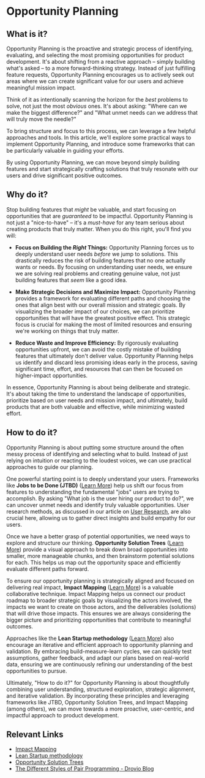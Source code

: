 # Opportunity Planning

## What is it?

Opportunity Planning is the proactive and strategic process of identifying, evaluating, and selecting the most promising opportunities for product development.  It's about shifting from a reactive approach – simply building what's asked – to a more forward-thinking strategy.  Instead of just fulfilling feature requests, Opportunity Planning encourages us to actively seek out areas where we can create significant value for our users and achieve meaningful mission impact.

Think of it as intentionally scanning the horizon for the *best* problems to solve, not just the most *obvious* ones.  It's about asking: "Where can we make the biggest difference?" and "What unmet needs can we address that will truly move the needle?"

To bring structure and focus to this process, we can leverage a few helpful approaches and tools.  In this article, we'll explore some practical ways to implement Opportunity Planning, and introduce some frameworks that can be particularly valuable in guiding your efforts.

By using Opportunity Planning, we can move beyond simply building features and start strategically crafting solutions that truly resonate with our users and drive significant positive outcomes.

## Why do it?

Stop building features that *might* be valuable, and start focusing on opportunities that are *guaranteed* to be impactful.  Opportunity Planning is not just a "nice-to-have" – it's a *must-have* for any team serious about creating products that truly matter.  When you do this right, you'll find you will:

*   **Focus on Building the *Right* Things:**  Opportunity Planning forces us to deeply understand user needs *before* we jump to solutions. This drastically reduces the risk of building features that no one actually wants or needs.  By focusing on understanding user needs, we ensure we are solving real problems and creating genuine value, not just building features that *seem* like a good idea.

*   **Make Strategic Decisions and Maximize Impact:**  Opportunity Planning provides a framework for evaluating different paths and choosing the ones that align best with our overall mission and strategic goals.  By visualizing the broader impact of our choices, we can prioritize opportunities that will have the greatest positive effect. This strategic focus is crucial for making the most of limited resources and ensuring we're working on things that truly matter.

*   **Reduce Waste and Improve Efficiency:**  By rigorously evaluating opportunities upfront, we can avoid the costly mistake of building features that ultimately don't deliver value. Opportunity Planning helps us identify and discard less promising ideas early in the process, saving significant time, effort, and resources that can then be focused on higher-impact opportunities.

In essence, Opportunity Planning is about being deliberate and strategic. It's about taking the time to understand the landscape of opportunities, prioritize based on user needs and mission impact, and ultimately, build products that are both valuable and effective, while minimizing wasted effort.

## How to do it?

Opportunity Planning is about putting some structure around the often messy process of identifying and selecting what to build.  Instead of just relying on intuition or reacting to the loudest voices, we can use practical approaches to guide our planning.

One powerful starting point is to deeply understand your users. Frameworks like **Jobs to be Done (JTBD)** ([Learn More](https://strategyn.com/jobs-to-be-done/)) help us shift our focus from features to understanding the fundamental "jobs" users are trying to accomplish.  By asking "What job is the user hiring our product to do?", we can uncover unmet needs and identify truly valuable opportunities.  User research methods, as discussed in our article on [User Research](https://delivery-playbooks.rise8.us/content/practices/user-research/), are also crucial here, allowing us to gather direct insights and build empathy for our users.

Once we have a better grasp of potential opportunities, we need ways to explore and structure our thinking.  **Opportunity Solution Trees** ([Learn More](https://www.producttalk.org/opportunity-solution-fit/)) provide a visual approach to break down broad opportunities into smaller, more manageable chunks, and then brainstorm potential solutions for each. This helps us map out the opportunity space and efficiently evaluate different paths forward.

To ensure our opportunity planning is strategically aligned and focused on delivering real impact, **Impact Mapping** ([Learn More](https://delivery-playbooks.rise8.us/content/plays/product/impact-mapping/)) is a valuable collaborative technique.  Impact Mapping helps us connect our product roadmap to broader strategic goals by visualizing the actors involved, the impacts we want to create on those actors, and the deliverables (solutions) that will drive those impacts.  This ensures we are always considering the bigger picture and prioritizing opportunities that contribute to meaningful outcomes.

Approaches like the **Lean Startup methodology** ([Learn More](https://theleanstartup.com/)) also encourage an iterative and efficient approach to opportunity planning and validation. By embracing build-measure-learn cycles, we can quickly test assumptions, gather feedback, and adapt our plans based on real-world data, ensuring we are continuously refining our understanding of the best opportunities to pursue.

Ultimately, "How to do it?" for Opportunity Planning is about thoughtfully combining user understanding, structured exploration, strategic alignment, and iterative validation. By incorporating these principles and leveraging frameworks like JTBD, Opportunity Solution Trees, and Impact Mapping (among others), we can move towards a more proactive, user-centric, and impactful approach to product development.

## Relevant Links

* [Impact Mapping](https://delivery-playbooks.rise8.us/content/plays/product/impact-mapping/)
* [Lean Startup methodology](https://theleanstartup.com/)
* [Opportunity Solution Trees](https://www.producttalk.org/opportunity-solution-fit/)
* [The Different Styles of Pair Programming \- Drovio Blog](https://www.drovio.com/blog/the-different-styles-of-pair-programming/)


